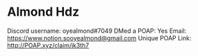 # Almond Hdz

Discord username: oyealmond#7049
DMed a POAP: Yes
Email: https://www.notion.sooyealmond@gmail.com
Unique POAP Link: http://POAP.xyz/claim/jk3th7